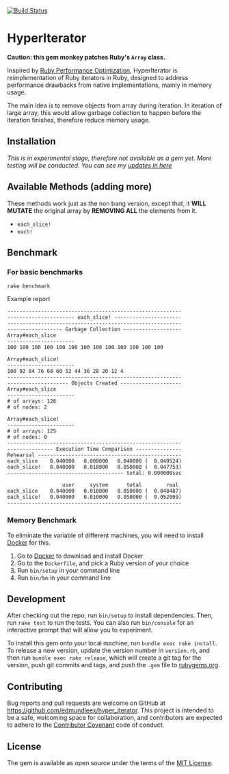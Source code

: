[![Build Status](https://travis-ci.org/EdmundLeex/hyper_iterator.svg?branch=master)](https://travis-ci.org/EdmundLeex/hyper_iterator)

# HyperIterator

**Caution: this gem monkey patches Ruby's `Array` class.**

Inspired by [Ruby Performance Optimization](https://media.pragprog.com/titles/adrpo/iterators.pdf), 
HyperIterator is reimplementation of Ruby iterators in Ruby, designed to address performance 
drawbacks from native implementations, mainly in memory usage.

The main idea is to remove objects from array during iteration. In iteration of large array, 
this would allow garbage collection to happen before the iteration finishes, therefore reduce 
memory usage.

## Installation

*This is in experimental stage, therefore not available as a gem yet. More testing will be conducted.*
*You can see my [updates in here](UPDATE.md)*

<!-- Add this line to your application's Gemfile:

```ruby
gem 'hyper_iterator'
```

And then execute:

    $ bundle

Or install it yourself as:

    $ gem install hyper_iterator
 -->
## Available Methods (adding more)

These methods work just as the non bang version, except that, it **WILL MUTATE** the original array 
by **REMOVING ALL** the elements from it.

- `each_slice!`
- `each!`

## Benchmark

### For basic benchmarks
```
rake benchmark
```

Example report

```
---------------------------------------------------------
---------------------- each_slice! ----------------------
---------------------------------------------------------
------------------ Garbage Collection -------------------
Array#each_slice
----------------------
100 100 100 100 100 100 100 100 100 100 100 100 100

Array#each_slice!
----------------------
100 92 84 76 68 60 52 44 36 28 20 12 4
---------------------------------------------------------
-------------------- Objects Created --------------------
Array#each_slice
----------------------
# of arrays: 126
# of nodes: 2

Array#each_slice!
----------------------
# of arrays: 125
# of nodes: 0
---------------------------------------------------------
--------------- Execution Time Comparison ---------------
Rehearsal -----------------------------------------------
each_slice    0.040000   0.000000   0.040000 (  0.049524)
each_slice!   0.040000   0.010000   0.050000 (  0.047753)
-------------------------------------- total: 0.090000sec

                  user     system      total        real
each_slice    0.040000   0.010000   0.050000 (  0.048487)
each_slice!   0.040000   0.010000   0.050000 (  0.052009)
---------------------------------------------------------
```

### Memory Benchmark

To eliminate the variable of different machines, you will need to install [Docker](https://docs.docker.com/engine/installation/) 
for this.

1. Go to [Docker](https://docs.docker.com/engine/installation/) to download and install Docker
2. Go to the `Dockerfile`, and pick a Ruby version of your choice
3. Run `bin/setup` in your command line
4. Run `bin/bm` in your command line

## Development

After checking out the repo, run `bin/setup` to install dependencies. Then, run `rake test` to run the tests. You can also run `bin/console` for an interactive prompt that will allow you to experiment.

To install this gem onto your local machine, run `bundle exec rake install`. To release a new version, update the version number in `version.rb`, and then run `bundle exec rake release`, which will create a git tag for the version, push git commits and tags, and push the `.gem` file to [rubygems.org](https://rubygems.org).

## Contributing

Bug reports and pull requests are welcome on GitHub at https://github.com/edmundleex/hyper_iterator. This project is intended to be a safe, welcoming space for collaboration, and contributors are expected to adhere to the [Contributor Covenant](http://contributor-covenant.org) code of conduct.


## License

The gem is available as open source under the terms of the [MIT License](http://opensource.org/licenses/MIT).

